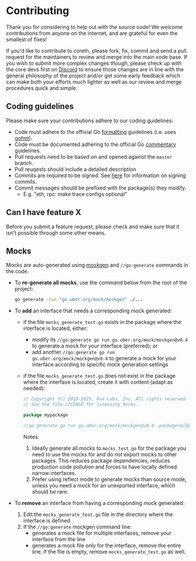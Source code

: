 # Contributing

Thank you for considering to help out with the source code! We welcome 
contributions from anyone on the internet, and are grateful for even the 
smallest of fixes!

If you'd like to contribute to coreth, please fork, fix, commit and send a 
pull request for the maintainers to review and merge into the main code base. If
you wish to submit more complex changes though, please check up with the core 
devs first on [Discord](https://chat.avalabs.org) to 
ensure those changes are in line with the general philosophy of the project 
and/or get some early feedback which can make both your efforts much lighter as
well as our review and merge procedures quick and simple.

## Coding guidelines

Please make sure your contributions adhere to our coding guidelines:

 * Code must adhere to the official Go 
[formatting](https://go.dev/doc/effective_go#formatting) guidelines 
(i.e. uses [gofmt](https://pkg.go.dev/cmd/gofmt)).
 * Code must be documented adhering to the official Go 
[commentary](https://go.dev/doc/effective_go#commentary) guidelines.
 * Pull requests need to be based on and opened against the `master` branch.
 * Pull reuqests should include a detailed description
 * Commits are required to be signed. See [here](https://docs.github.com/en/authentication/managing-commit-signature-verification/signing-commits)
 for information on signing commits.
 * Commit messages should be prefixed with the package(s) they modify.
   * E.g. "eth, rpc: make trace configs optional"

## Can I have feature X

Before you submit a feature request, please check and make sure that it isn't 
possible through some other means.

## Mocks

Mocks are auto-generated using [mockgen](https://pkg.go.dev/go.uber.org/mock/mockgen) and `//go:generate` commands in the code.

* To **re-generate all mocks**, use the command below from the root of the project:

    ```sh
    go generate -run "go.uber.org/mock/mockgen" ./...
    ```

* To **add** an interface that needs a corresponding mock generated:
  * if the file `mocks_generate_test.go` exists in the package where the interface is located, either:
    * modify its `//go:generate go run go.uber.org/mock/mockgen@v0.4` to generate a mock for your interface (preferred); or
    * add another `//go:generate go run go.uber.org/mock/mockgen@v0.4` to generate a mock for your interface according to specific mock generation settings
  * if the file `mocks_generate_test.go` does not exist in the package where the interface is located, create it with content (adapt as needed):

    ```go
    // Copyright (C) 2019-2025, Ava Labs, Inc. All rights reserved.
    // See the file LICENSE for licensing terms.

    package mypackage

    //go:generate go run go.uber.org/mock/mockgen@v0.4 -package=${GOPACKAGE} -destination=mocks_test.go . YourInterface
    ```

    Notes:
    1. Ideally generate all mocks to `mocks_test.go` for the package you need to use the mocks for and do not export mocks to other packages. This reduces package dependencies, reduces production code pollution and forces to have locally defined narrow interfaces.
    1. Prefer using reflect mode to generate mocks than source mode, unless you need a mock for an unexported interface, which should be rare.
* To **remove** an interface from having a corresponding mock generated:
  1. Edit the `mocks_generate_test.go` file in the directory where the interface is defined
  1. If the `//go:generate` mockgen command line:
      * generates a mock file for multiple interfaces, remove your interface from the line
      * generates a mock file only for the interface, remove the entire line. If the file is empty, remove `mocks_generate_test.go` as well.
